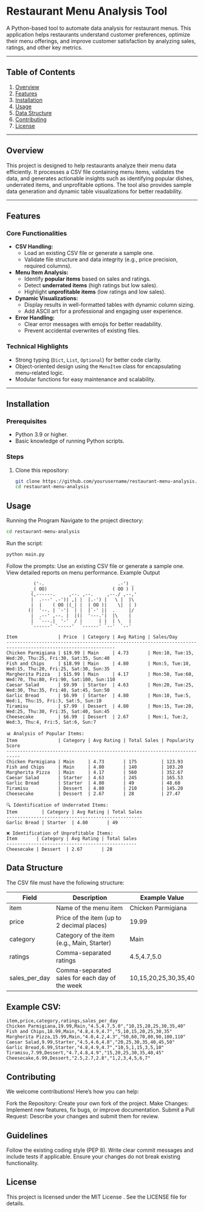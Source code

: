 # Restaurant Menu Analysis Tool
A Python-based tool to automate data analysis for restaurant menus. This application helps restaurants understand customer preferences, optimize their menu offerings, and improve customer satisfaction by analyzing sales, ratings, and other key metrics.

---

## Table of Contents

1. [Overview](#overview)
2. [Features](#features)
3. [Installation](#installation)
4. [Usage](#usage)
5. [Data Structure](#data-structure)
6. [Contributing](#contributing)
7. [License](#license)

---

## Overview

This project is designed to help restaurants analyze their menu data efficiently. It processes a CSV file containing menu items, validates the data, and generates actionable insights such as identifying popular dishes, underrated items, and unprofitable options. The tool also provides sample data generation and dynamic table visualizations for better readability.

---

## Features

### Core Functionalities
- **CSV Handling:**
  - Load an existing CSV file or generate a sample one.
  - Validate file structure and data integrity (e.g., price precision, required columns).
- **Menu Item Analysis:**
  - Identify **popular items** based on sales and ratings.
  - Detect **underrated items** (high ratings but low sales).
  - Highlight **unprofitable items** (low ratings and low sales).
- **Dynamic Visualizations:**
  - Display results in well-formatted tables with dynamic column sizing.
  - Add ASCII art for a professional and engaging user experience.
- **Error Handling:**
  - Clear error messages with emojis for better readability.
  - Prevent accidental overwrites of existing files.

### Technical Highlights
- Strong typing (`Dict`, `List`, `Optional`) for better code clarity.
- Object-oriented design using the `MenuItem` class for encapsulating menu-related logic.
- Modular functions for easy maintenance and scalability.

---

## Installation

### Prerequisites
- Python 3.9 or higher.
- Basic knowledge of running Python scripts.

### Steps
1. Clone this repository:
   ```bash
   git clone https://github.com/yourusername/restaurant-menu-analysis.git
   cd restaurant-menu-analysis
   ```
   
## Usage
Running the Program
Navigate to the project directory:
```bash
cd restaurant-menu-analysis
```
Run the script:
```bash
python main.py
```

Follow the prompts:
Use an existing CSV file or generate a sample one.
View detailed reports on menu performance.
Example Output
   ```plaintext
             ('-.                           .-') _  
            _( OO)                        ( OO ) ) 
            (,------.     ,--. ,--.     ,--./ ,--,'  
            |  .---' .-')| ,| |  |.-') |   \ |  |\  
            |  |    ( OO |(_| |  | OO )|    \|  | ) 
           (|  '--. | `-'|  | |  |`-' ||  .     |/  
            |  .--' ,--. |  |(|  '---.'|  |\    |   
            |  `---.|  '-'  / |      | |  | \   |   
            `------' `-----'  `------' `--'  `--'   

Item               | Price  | Category | Avg Rating | Sales/Day
--------------------------------------------------------------------------------------------------------------
Chicken Parmigiana | $19.99 | Main     | 4.73       | Mon:10, Tue:15, Wed:20, Thu:25, Fri:30, Sat:35, Sun:40
Fish and Chips     | $18.99 | Main     | 4.80       | Mon:5, Tue:10, Wed:15, Thu:20, Fri:25, Sat:30, Sun:35
Margherita Pizza   | $15.99 | Main     | 4.17       | Mon:50, Tue:60, Wed:70, Thu:80, Fri:90, Sat:100, Sun:110
Caesar Salad       | $9.99  | Starter  | 4.63       | Mon:20, Tue:25, Wed:30, Thu:35, Fri:40, Sat:45, Sun:50
Garlic Bread       | $6.99  | Starter  | 4.80       | Mon:10, Tue:5, Wed:1, Thu:15, Fri:3, Sat:5, Sun:10
Tiramisu           | $7.99  | Dessert  | 4.80       | Mon:15, Tue:20, Wed:25, Thu:30, Fri:35, Sat:40, Sun:45
Cheesecake         | $6.99  | Dessert  | 2.67       | Mon:1, Tue:2, Wed:3, Thu:4, Fri:5, Sat:6, Sun:7

📊 Analysis of Popular Items:
Item               | Category | Avg Rating | Total Sales | Popularity Score
---------------------------------------------------------------------------
Chicken Parmigiana | Main     | 4.73       | 175         | 123.93
Fish and Chips     | Main     | 4.80       | 140         | 103.20
Margherita Pizza   | Main     | 4.17       | 560         | 352.67
Caesar Salad       | Starter  | 4.63       | 245         | 165.53
Garlic Bread       | Starter  | 4.80       | 49          | 48.60
Tiramisu           | Dessert  | 4.80       | 210         | 145.20
Cheesecake         | Dessert  | 2.67       | 28          | 27.47

🔍 Identification of Underrated Items:
Item         | Category | Avg Rating | Total Sales
--------------------------------------------------
Garlic Bread | Starter  | 4.80       | 49

❌ Identification of Unprofitable Items:
Item       | Category | Avg Rating | Total Sales
------------------------------------------------
Cheesecake | Dessert  | 2.67       | 28
```


## Data Structure
The CSV file must have the following structure:

| Field          | Description                                         | Example Value         |
|----------------|-----------------------------------------------------|-----------------------|
| item           | Name of the menu item                               | Chicken Parmigiana    |
| price          | Price of the item (up to 2 decimal places)          | 19.99                 |
| category       | Category of the item (e.g., Main, Starter)          | Main                  |
| ratings        | Comma-separated ratings                             | 4.5,4.7,5.0           |
| sales_per_day  | Comma-separated sales for each day of the week      | 10,15,20,25,30,35,40  |


## Example CSV:

```csv
item,price,category,ratings,sales_per_day
Chicken Parmigiana,19.99,Main,"4.5,4.7,5.0","10,15,20,25,30,35,40"
Fish and Chips,18.99,Main,"4.8,4.9,4.7","5,10,15,20,25,30,35"
Margherita Pizza,15.99,Main,"4.0,4.2,4.3","50,60,70,80,90,100,110"
Caesar Salad,9.99,Starter,"4.5,4.6,4.8","20,25,30,35,40,45,50"
Garlic Bread,6.99,Starter,"4.8,4.9,4.7","10,5,1,15,3,5,10"
Tiramisu,7.99,Dessert,"4.7,4.8,4.9","15,20,25,30,35,40,45"
Cheesecake,6.99,Dessert,"2.5,2.7,2.8","1,2,3,4,5,6,7"
```

## Contributing
We welcome contributions! Here’s how you can help:

Fork the Repository: Create your own fork of the project.
Make Changes: Implement new features, fix bugs, or improve documentation.
Submit a Pull Request: Describe your changes and submit them for review.

## Guidelines
Follow the existing coding style (PEP 8).
Write clear commit messages and include tests if applicable.
Ensure your changes do not break existing functionality.

## License
This project is licensed under the MIT License . See the LICENSE file for details.
